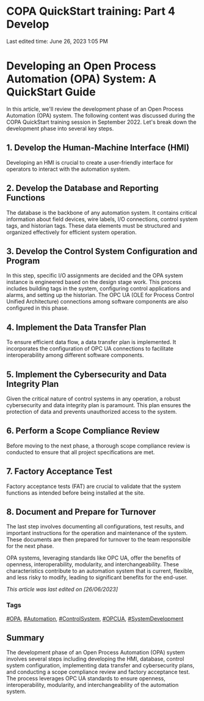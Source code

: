 # COPA QuickStart training: Part 4 Develop

Last edited time: June 26, 2023 1:05 PM

# Developing an Open Process Automation (OPA) System: A QuickStart Guide

In this article, we'll review the development phase of an Open Process Automation (OPA) system. The following content was discussed during the COPA QuickStart training session in September 2022. Let's break down the development phase into several key steps.

## 1. Develop the Human-Machine Interface (HMI)

Developing an HMI is crucial to create a user-friendly interface for operators to interact with the automation system.

## 2. Develop the Database and Reporting Functions

The database is the backbone of any automation system. It contains critical information about field devices, wire labels, I/O connections, control system tags, and historian tags. These data elements must be structured and organized effectively for efficient system operation.

## 3. Develop the Control System Configuration and Program

In this step, specific I/O assignments are decided and the OPA system instance is engineered based on the design stage work. This process includes building tags in the system, configuring control applications and alarms, and setting up the historian. The OPC UA (OLE for Process Control Unified Architecture) connections among software components are also configured in this phase.

## 4. Implement the Data Transfer Plan

To ensure efficient data flow, a data transfer plan is implemented. It incorporates the configuration of OPC UA connections to facilitate interoperability among different software components.

## 5. Implement the Cybersecurity and Data Integrity Plan

Given the critical nature of control systems in any operation, a robust cybersecurity and data integrity plan is paramount. This plan ensures the protection of data and prevents unauthorized access to the system.

## 6. Perform a Scope Compliance Review

Before moving to the next phase, a thorough scope compliance review is conducted to ensure that all project specifications are met.

## 7. Factory Acceptance Test

Factory acceptance tests (FAT) are crucial to validate that the system functions as intended before being installed at the site.

## 8. Document and Prepare for Turnover

The last step involves documenting all configurations, test results, and important instructions for the operation and maintenance of the system. These documents are then prepared for turnover to the team responsible for the next phase.

OPA systems, leveraging standards like OPC UA, offer the benefits of openness, interoperability, modularity, and interchangeability. These characteristics contribute to an automation system that is current, flexible, and less risky to modify, leading to significant benefits for the end-user.

*This article was last edited on [26/06/2023]*

### Tags

[#OPA](notion://www.notion.so/adti-wiki/COPA-QuickStart-training-Part-4-Develop-20f31f94b72d445682d823912421f4e0#), [#Automation](notion://www.notion.so/adti-wiki/COPA-QuickStart-training-Part-4-Develop-20f31f94b72d445682d823912421f4e0#), [#ControlSystem](notion://www.notion.so/adti-wiki/COPA-QuickStart-training-Part-4-Develop-20f31f94b72d445682d823912421f4e0#), [#OPCUA](notion://www.notion.so/adti-wiki/COPA-QuickStart-training-Part-4-Develop-20f31f94b72d445682d823912421f4e0#), [#SystemDevelopment](notion://www.notion.so/adti-wiki/COPA-QuickStart-training-Part-4-Develop-20f31f94b72d445682d823912421f4e0#)

## Summary

The development phase of an Open Process Automation (OPA) system involves several steps including developing the HMI, database, control system configuration, implementing data transfer and cybersecurity plans, and conducting a scope compliance review and factory acceptance test. The process leverages OPC UA standards to ensure openness, interoperability, modularity, and interchangeability of the automation system.